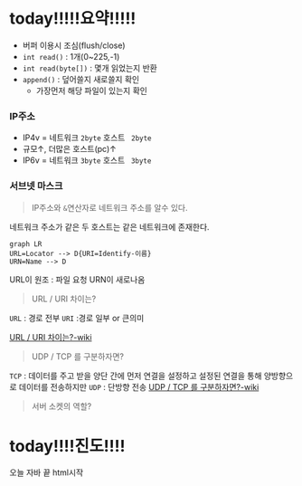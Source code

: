
# today!!!!!요약!!!!!

- 버퍼 이용시 조심(flush/close)
- ```int read()```  : 1개(0~225,-1)
- ```int read(byte[])``` :  몇개 읽었는지 반환
- ```append()``` : 덮어쓸지 새로쓸지 확인 
	- 가장먼저 해당 파일이 있는지 확인

### IP주소

- IP4v = 네트워크 ```2byte``` 호스트 ``` 2byte```  
-  규모↑, 더많은 호스트(pc)↑
- IP6v = 네트워크 ```3byte``` 호스트 ``` 3byte```  

### 서브넷 마스크

> IP주소와 ```&```연산자로 네트워크 주소를 알수 있다.

네트워크 주소가 같은 두 호스트는 같은 네트워크에 존재한다.

```mermaid
graph LR
URL=Locator --> D{URI=Identify-이름}
URN=Name --> D
```
URL이 원조 : 파일 요청
URN이 새로나옴

> URL / URI 차이는?

```URL``` : 경로 전부
```URI``` :경로 일부 or 큰의미

[ URL / URI 차이는?-wiki](https://ko.wikipedia.org/wiki/%ED%86%B5%ED%95%A9_%EC%9E%90%EC%9B%90_%EC%8B%9D%EB%B3%84%EC%9E%90)

> UDP / TCP 를 구분하자면?

```TCP``` :  데이터를 주고 받을 양단 간에 먼저 연결을 설정하고 설정된 연결을 통해 양방향으로 데이터를 전송하지만
```UDP``` : 단방향 전송
[UDP / TCP 를 구분하자면?-wiki](https://ko.wikipedia.org/wiki/%EC%82%AC%EC%9A%A9%EC%9E%90_%EB%8D%B0%EC%9D%B4%ED%84%B0%EA%B7%B8%EB%9E%A8_%ED%94%84%EB%A1%9C%ED%86%A0%EC%BD%9C#UDP%EC%99%80_TCP_%EB%B9%84%EA%B5%90)

> 서버 소켓의 역할?


# today!!!!진도!!!!

오늘 자바 끝
html시작
<!--stackedit_data:
eyJoaXN0b3J5IjpbNjk3MDMxMjMsNDUyNDQwODk2XX0=
-->